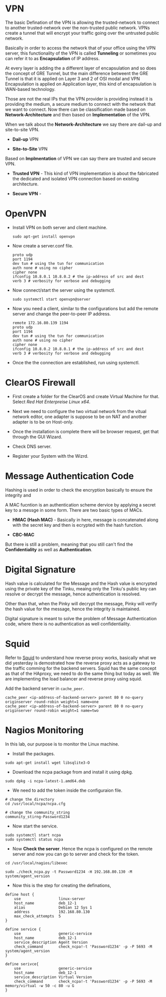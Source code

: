 # VPN

The basic Defination of the VPN is allowing the trusted-network to connect to another trusted-network over the non-trusted public network. VPNs create a tunnel that will encrypt your traffic going over the untrusted public network. 

Basically in order to access the network that of your office using the VPN server, this functionality of the VPN is called **Tunneling** or sometimes you can refer it to as **Encapsulation** of IP address. 

At every layer is adding the a different layer of encapsulation and so does the concept of GRE Tunnel, but the main difference betweent the GRE Tunnel is that it is applied on Layer 3 and 2 of OSI modal and VPN Encapsulation is applied on Application layer, this kind of encapsulation is WAN-based technology. 

Those are not the real IPs that the VPN provider is providing instead it is providing the medium, a secure medium to connect with the network that we want to connect. Now there can be classification made based on **Network-Architecture** and then based on **Implementation** of the VPN. 

When we talk about the **Network-Architecture** we say there are dail-up and site-to-site VPN.

- **Dail-up** VPN

- **Site-to-Site** VPN

Based on **Implmentation** of VPN we can say there are trusted and secure VPN.

- **Trusted VPN** - This kind of VPN implementation is about the fabricated the dedicated and isolated VPN connection based on existing architecture.

- **Secure VPN** - 

# OpenVPN

- Install VPN on both server and client machine.

    ```
    sudo apt-get install openvpn
    ```

- Now create a server.conf file.

    ```
    proto udp
    port 1194
    dev tun # using the tun for communication
    auth none # using no cipher
    cipher none
    ifconfig 10.8.0.1 10.8.0.2 # the ip-address of src and dest
    verb 3 # verbosity for verbose and debugging
    ```

- Now connect/start the server using the systemctl.

    ```
    sudo systemctl start openvpn@server
    ```

- Now you need a client, similar to the configurations but add the remote server and change the peer-to-peer IP address. 

    ```
    remote 172.16.80.139 1194
    proto udp
    port 1194
    dev tun # using the tun for communication
    auth none # using no cipher
    cipher none
    ifconfig 10.8.0.2 10.8.0.1 # the ip-address of src and dest
    verb 3 # verbosity for verbose and debugging
    ```

- Once the the connection are established, run using systemctl.

# ClearOS Firewall

- First create a folder for the ClearOS and create Virtual Machine for that. Select *Red Hat Enterpreise Linux x64*. 

- Next we need to configure the two virtual network from the vitual network editor, one adapter is suppose to be on NAT and another adapter is to be on Host-only. 

- Once the installation is complete there will be browser request, get that through the GUI Wizard.

- Check DNS server.

- Register your System with the Wizrd. 

# Message Authentication Code

Hashing is used in order to check the encryption basically to ensure the integrity and 

A MAC fucntion is an authentication scheme dervice by applying a secret key to a messge in some form. There are two basic types of MACs.

- **HMAC (Hash MAC)** - Basically in here, message is concatenated along with the secret key and then is ecrypted with the hash function. 

- **CBC-MAC**

But there is still a problem, meaning that you still can't find the **Confidentiality** as well as **Authentication**.

# Digital Signature

Hash value is calculated for the Message and the Hash value is encrypted using the private key of the Tinku, meaing only the Tinku's public key can resolve or decrypt the message, hence authentication is resolved.

Other than that, when the Pinky will decrypt the message, Pinky will verify the hash value for the message, hence the integrity is maintained. 

Digital signature is meant to solve the problem of Message Authentication code, where there is no authentication as well confidentiality. 

# Squid 

Refer to [Squid](../day4/day4.md#squid) to understand how reverse proxy works, basically what we did yesterday is demostrated how the reverse proxy acts as a gateway to the traffic comming for the backend servers. Squid has the same concept as that of the HAproxy, we need to do the same thing but today as well. We are implementing the load balancer and reverse proxy using squid.

Add the backend server in `cache_peer`.

```
cache_peer <ip-address-of-backend-server> parent 80 0 no-query originserver round-robin weight=1 name=one
cache_peer <ip-address-of-backend-server> parent 80 0 no-query originserver round-robin weight=1 name=two
```

# Nagios Monitoring 

In this lab, our purpose is to monitor the Linux machine. 

- Install the packages. 

```
sudo apt-get install wget libsqlite3-O
```

- Download the ncpa package from and install it using dpkg.

```
sudo dpkg -i ncpa-latest-1.amd64.deb
```

- We need to add the token inside the configuraion file.

```
# change the directory
cd /usr/local/ncpa/ncpa.cfg

# change the community_string
community_stirng-Password1234
```

- Now start the service.

```
sudo systemctl start ncpa
sudo systemctl status ncpa
```

- Now **Check the server**. Hence the ncpa is configured on the remote server and now you can go to server and check for the token.

```
cd /usr/local/nagios/libexec

sudo ./check_ncpa.py -t Password1234 -H 192.168.80.130 -M system/agent_version
```

- Now this is the step for creating the definations, 

```
define host {
    use                 linux-server
    host_name           deb_12-1
    alias               Debian 12 Sys 1
    address             192.168.80.130
    max_check_attempts  5
}

define service {
    use                 generic-service
    host_name           deb_12-1
    service_description Agent Version
    check_command       check_ncpa!-t 'Password1234' -p -P 5693 -M system/agent_version
}

define serivce{
    use                 generic-service
    host_name           deb_12-1
    service_description Virtual Version
    check_command       check_ncpa!-t 'Password1234' -p -P 5693 -M memory/virtual -w 50 -c 80 -u G
}
```


